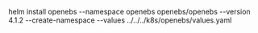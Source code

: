helm install openebs --namespace openebs openebs/openebs --version 4.1.2 --create-namespace --values
../../../k8s/openebs/values.yaml
